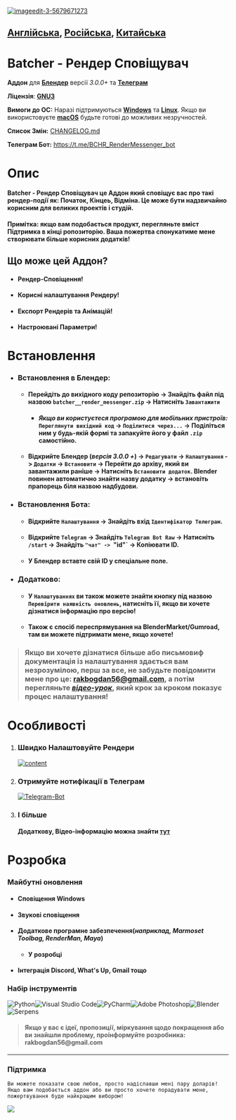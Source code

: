 <a href="https://ibb.co/WpQsVQ7"><img src="https://i.ibb.co/Z13N23v/imageedit-3-5679671273.jpg" alt="imageedit-3-5679671273" border="0"></a>

## [__Англійська__](), [__Російська__](), [__Китайська__]()
# **Batcher - Рендер Сповіщувач**
 __Аддон__ для [__Блендер__](https://www.blender.org/) версії *3.0.0+* та [__Телеграм__](https://telegram.org/)

__Ліцензія__: [__GNU3__](https://www.gnu.org/licenses/gpl-3.0.html)

 __Вимоги до ОС:__ Наразі підтримуються [__Windows__](https://support.microsoft.com/ru-ru/windows) та [__Linux__](https://www.linux.com/). Якщо ви використовуєте [__macOS__](https://support.apple.com/macos) будьте готові до можливих незручностей.

  __Список Змін:__ [CHANGELOG.md](https://github.com/bsdbx/Batcher-render-messenger/blob/main/CHANGELOG.md)

 __Телеграм Бот:__ https://t.me/BCHR_RenderMessenger_bot

  # **Опис**
 #### __Batcher - Рендер Сповіщувач__ це Аддон який сповіщує вас про такі рендер-події як: Початок, Кінцеь, Відміна. Це може бути надзвичайно корисним для великих проектів і студій.
 #### __Примітка:__ якщо вам подобається продукт, перегляньте вміст __Підтримка__ в кінці ропозиторію. Ваша пожертва спонукатиме мене створювати більше корисних додатків!

 ## **Що може цей Аддон?**
* #### Рендер-Сповіщення!
* #### Корисні налаштування Рендеру!
* #### Експорт Рендерів та Анімацій!
* #### Настроювані Параметри!

# **Встановлення**
* ### **Встановлення в Блендер:**
    * #### Перейдіть до вихідного коду репозиторію -> Знайдіть файл під назвою `batcher__render_messenger.zip` -> Натисніть `Завантажити`
        * #### *Якщо ви користуєтеся програмою для мобільних пристроїв:* `Переглянути вихідний код` -> `Поділитися через...` -> Поділіться ним у будь-якій формі та запакуйте його у файл `.zip` самостійно.
    * #### Відкрийте Блендер (*версія 3.0.0 +*) -> `Редагувати` -> `Налаштування` -> `Додатки` -> `Встановити` -> Перейти до архіву, який ви завантажили раніше -> Натисніть `Встановити додаток`. Blender повинен __автоматично__ знайти назву додатку -> встановіть прапорець біля назвою надбудови.

* ### **Встановлення Бота:**
    * #### Відкрийте `Налаштування` -> Знайдіть вхід `Ідентифікатор Телеграм`.
    * #### Відкрийте `Telegram` -> Знайдіть `Telegram Bot Raw` -> Натисніть `/start` -> Знайдіть `"чат" -> `"id"` -> Копіювати ID.
    * #### У __Блендер__ вставте свій ID у спеціальне поле.

* ### **Додатково:**
     * #### У `Налаштуваннях` ви також можете знайти кнопку під назвою `Перевірити наявність оновлень`, натисніть її, якщо ви хочете дізнатися інформацію про версію!
     * #### Також є спосіб переспрямування на __BlenderMarket/Gumroad__, там ви можете підтримати мене, якщо хочете!

> ### __Якщо ви хочете дізнатися більше або письмовиф документація із налаштування здається вам незрозумілою, перш за все, не забудьте повідомити мене про це: rakbogdan56@gmail.com, а потім перегляньте [_відео-урок_](), який крок за кроком показує процес налаштування!__

# **Особливості**
  1. ### __Швидко Налаштовуйте Рендери__
      <a href="https://ibb.co/rpzCYRn"><img src="https://i.ibb.co/n1YH9Nh/content.png" alt="content" border="0"></a>
  2. ### __Отримуйте нотифікації в Телеграм__
      <a href="https://ibb.co/0fCKVT7"><img src="https://i.ibb.co/VvgxpR1/Telegram-Bot.png" alt="Telegram-Bot" border="0"></a>
3. ### __І більше__
      #### __Додаткову, Відео-інформацію можна знайти__ __[тут]()__

# **Розробка**
  ### **Майбутні оновлення**
  * #### Сповіщення Windows
  * #### Звукові сповіщення
  * #### Додаткове програмне забезпечення(_наприклад, Marmoset Toolbag, RenderMan, Maya_)
    * #### У розробці
  * #### Інтеграція Discord, What's Up, Gmail тощо
 ### **Набір інструментів**
  ![Python](https://img.shields.io/badge/python-3670A0?style=for-the-badge&logo=python&logoColor=ffdd54)![Visual Studio Code](https://img.shields.io/badge/Visual%20Studio%20Code-0078d7.svg?style=for-the-badge&logo=visual-studio-code&logoColor=white)![PyCharm](https://img.shields.io/badge/pycharm-143?style=for-the-badge&logo=pycharm&logoColor=black&color=black&labelColor=green)![Adobe Photoshop](https://img.shields.io/badge/adobe%20photoshop-%2331A8FF.svg?style=for-the-badge&logo=adobe%20photoshop&logoColor=white)![Blender](https://img.shields.io/badge/blender-%23F5792A.svg?style=for-the-badge&logo=blender&logoColor=white)![Serpens](https://camo.githubusercontent.com/84fa74dc133f94422c7406389a9ad66b42fb0534660e292f539e3899a8172c14/68747470733a2f2f696d672e736869656c64732e696f2f62616467652f53455250454e53253230332d3030656461393f7374796c653d666f722d7468652d6261646765266c6f676f3d626c656e646572266c6f676f436f6c6f723d7768697465) 

>#### __Якщо у вас є ідеї, пропозиції, міркування щодо покращення або ви знайшли проблему, проінформуйте розробника: rakbogdan56@gmail.com__ 

---

### __Підтримка__
    Ви можете показати свою любов, просто надіславши мені пару доларів! Якщо вам подобається аддон або ви просто хочете порадувати мене, пожертвування буде найкращим вибором!
[![](https://pics.paypal.com/00/s/OTQyOTE5OTMtOTUwZC00ZTYyLWFiMTAtOTNlOTZiYzdiOWZj/file.PNG)](https://www.paypal.com/donate/?hosted_button_id=S7398ZSHZUU2A)
